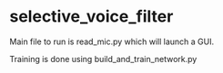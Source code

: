 # selective_voice_filter

Main file to run is read_mic.py which will launch a GUI.

Training is done using build_and_train_network.py
